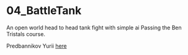 # 04_BattleTank
An open world head to head tank fight with simple ai
Passing the Ben Tristals course.


Predbannikov Yurii
[here](https://vk.com/osrcproject)
